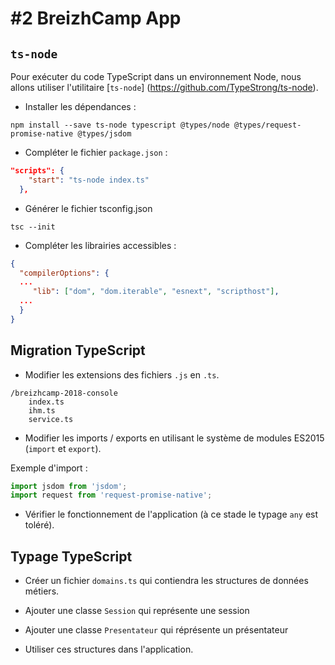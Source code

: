# #2 BreizhCamp App

## `ts-node`

Pour exécuter du code TypeScript dans un environnement Node, nous allons utiliser l'utilitaire [`ts-node`] (https://github.com/TypeStrong/ts-node).

* Installer les dépendances :

```
npm install --save ts-node typescript @types/node @types/request-promise-native @types/jsdom
```

* Compléter le fichier `package.json` :

```json
"scripts": {
    "start": "ts-node index.ts"
  },
```

* Générer le fichier tsconfig.json

```
tsc --init
```

* Compléter les librairies accessibles :

```json
{
  "compilerOptions": {
  ...
     "lib": ["dom", "dom.iterable", "esnext", "scripthost"],                             /* Specify library files to be included in the compilation. */
  ... 
  }
}
```



## Migration TypeScript

* Modifier les extensions des fichiers `.js` en `.ts`.

```
/breizhcamp-2018-console
    index.ts
    ihm.ts
    service.ts
```

* Modifier les imports / exports en utilisant le système de modules ES2015 (`import` et `export`).

Exemple d'import :

```js
import jsdom from 'jsdom';
import request from 'request-promise-native';
```

* Vérifier le fonctionnement de l'application (à ce stade le typage `any` est toléré).

## Typage TypeScript

* Créer un fichier `domains.ts` qui contiendra les structures de données métiers.
 * Ajouter une classe `Session` qui représente une session
 * Ajouter une classe `Presentateur` qui réprésente un présentateur
 
* Utiliser ces structures dans l'application.
